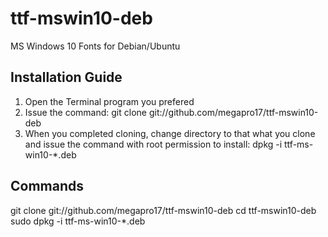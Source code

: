 # ttf-mswin10-deb
MS Windows 10 Fonts for Debian/Ubuntu

## Installation Guide
1. Open the Terminal program you prefered
2. Issue the command: git clone git://github.com/megapro17/ttf-mswin10-deb
3. When you completed cloning, change directory to that what you clone and issue the command with root permission to install: dpkg -i ttf-ms-win10-*.deb

## Commands
git clone git://github.com/megapro17/ttf-mswin10-deb
cd ttf-mswin10-deb
sudo dpkg -i ttf-ms-win10-*.deb
